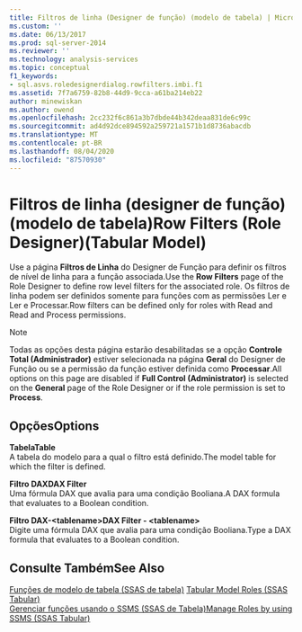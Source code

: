 ```yaml
---
title: Filtros de linha (Designer de função) (modelo de tabela) | Microsoft Docs
ms.custom: ''
ms.date: 06/13/2017
ms.prod: sql-server-2014
ms.reviewer: ''
ms.technology: analysis-services
ms.topic: conceptual
f1_keywords:
- sql.asvs.roledesignerdialog.rowfilters.imbi.f1
ms.assetid: 7f7a6759-82b8-44d9-9cca-a61ba214eb22
author: minewiskan
ms.author: owend
ms.openlocfilehash: 2cc232f6c861a3b7dbde44b342deaa831de6c99c
ms.sourcegitcommit: ad4d92dce894592a259721a1571b1d8736abacdb
ms.translationtype: MT
ms.contentlocale: pt-BR
ms.lasthandoff: 08/04/2020
ms.locfileid: "87570930"
---
```

# <a name="row-filters-role-designertabular-model"></a><span data-ttu-id="e690d-102">Filtros de linha (designer de função) (modelo de tabela)</span><span class="sxs-lookup"><span data-stu-id="e690d-102">Row Filters (Role Designer)(Tabular Model)</span></span>
  <span data-ttu-id="e690d-103">Use a página **Filtros de Linha** do Designer de Função para definir os filtros de nível de linha para a função associada.</span><span class="sxs-lookup"><span data-stu-id="e690d-103">Use the **Row Filters** page of the Role Designer to define row level filters for the associated role.</span></span> <span data-ttu-id="e690d-104">Os filtros de linha podem ser definidos somente para funções com as permissões Ler e Ler e Processar.</span><span class="sxs-lookup"><span data-stu-id="e690d-104">Row filters can be defined only for roles with Read and Read and Process permissions.</span></span>  
  
> [!NOTE]  
>  <span data-ttu-id="e690d-105">Todas as opções desta página estarão desabilitadas se a opção **Controle Total (Administrador)** estiver selecionada na página **Geral** do Designer de Função ou se a permissão da função estiver definida como **Processar**.</span><span class="sxs-lookup"><span data-stu-id="e690d-105">All options on this page are disabled if **Full Control (Administrator)** is selected on the **General** page of the Role Designer or if the role permission is set to **Process**.</span></span>  
  
## <a name="options"></a><span data-ttu-id="e690d-106">Opções</span><span class="sxs-lookup"><span data-stu-id="e690d-106">Options</span></span>  
 <span data-ttu-id="e690d-107">**Tabela**</span><span class="sxs-lookup"><span data-stu-id="e690d-107">**Table**</span></span>  
 <span data-ttu-id="e690d-108">A tabela do modelo para a qual o filtro está definido.</span><span class="sxs-lookup"><span data-stu-id="e690d-108">The model table for which the filter is defined.</span></span>  
  
 <span data-ttu-id="e690d-109">**Filtro DAX**</span><span class="sxs-lookup"><span data-stu-id="e690d-109">**DAX Filter**</span></span>  
 <span data-ttu-id="e690d-110">Uma fórmula DAX que avalia para uma condição Booliana.</span><span class="sxs-lookup"><span data-stu-id="e690d-110">A DAX formula that evaluates to a Boolean condition.</span></span>  
  
 <span data-ttu-id="e690d-111">**Filtro DAX-\<tablename>**</span><span class="sxs-lookup"><span data-stu-id="e690d-111">**DAX Filter - \<tablename>**</span></span>  
 <span data-ttu-id="e690d-112">Digite uma fórmula DAX que avalia para uma condição Booliana.</span><span class="sxs-lookup"><span data-stu-id="e690d-112">Type a DAX formula that evaluates to a Boolean condition.</span></span>  
  
## <a name="see-also"></a><span data-ttu-id="e690d-113">Consulte Também</span><span class="sxs-lookup"><span data-stu-id="e690d-113">See Also</span></span>  
 <span data-ttu-id="e690d-114">[Funções de modelo de tabela &#40;SSAS de tabela&#41;](tabular-models/roles-ssas-tabular.md) </span><span class="sxs-lookup"><span data-stu-id="e690d-114">[Tabular Model Roles &#40;SSAS Tabular&#41;](tabular-models/roles-ssas-tabular.md) </span></span>  
 [<span data-ttu-id="e690d-115">Gerenciar funções usando o SSMS &#40;SSAS de Tabela&#41;</span><span class="sxs-lookup"><span data-stu-id="e690d-115">Manage Roles by using SSMS &#40;SSAS Tabular&#41;</span></span>](tabular-models/manage-roles-by-using-ssms-ssas-tabular.md)  
  
  
